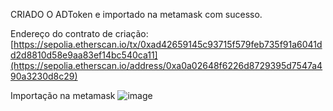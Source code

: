 CRIADO O ADToken e importado na metamask com sucesso.

Endereço do contrato de criação:
[https://sepolia.etherscan.io/tx/0xad42659145c93715f579feb735f91a6041dd2d8810d58e9aa83ef14bc540ca11](https://sepolia.etherscan.io/address/0xa0a02648f6226d8729395d7547a490a3230d8c29)

Importação na metamask
![image](https://github.com/user-attachments/assets/e3878740-40f1-45e5-909b-2d4203db15d1)


